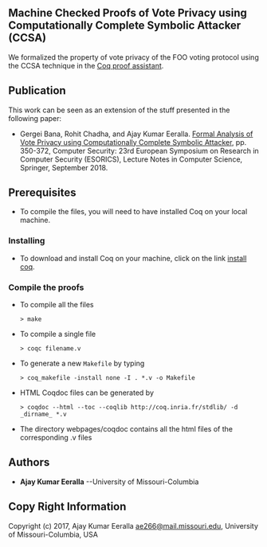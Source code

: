 ## Machine Checked Proofs of Vote Privacy using Computationally Complete Symbolic Attacker (CCSA)

We formalized the property of vote privacy of the FOO voting protocol using the CCSA technique in the [Coq proof assistant](https://coq.inria.fr/).

## Publication

This work can be seen as an extension of the stuff presented in the following paper:
* Gergei Bana, Rohit Chadha, and Ajay Kumar Eeralla. [Formal Analysis of Vote Privacy using Computationally Complete Symbolic Attacker](https://www.springerprofessional.de/en/formal-analysis-of-vote-privacy-using-computationally-complete-s/16013318), pp. 350-372, Computer Security: 23rd European Symposium on Research in Computer Security (ESORICS), Lecture Notes in Computer Science, Springer, September 2018.


## Prerequisites

* To compile the files, you will need to have installed Coq on your local machine.

### Installing

* To download and install Coq on your machine, click on the link [install coq](https://coq.inria.fr/download).

### Compile the proofs

* To compile all the files
   ```
   > make
   ```
  [//]: # (It took about **15 mins** to compile all the files on the **Ubuntu 14.04 LTS** system with **Intel Core i5 3.20 GHz** processor and **8GiB RAM**)

* To compile a single file 
  ```
  > coqc filename.v
  ```

* To generate a new `Makefile` by typing
  ```
  > coq_makefile -install none -I . *.v -o Makefile
  ```

* HTML Coqdoc files can be generated by
  ```
  > coqdoc --html --toc --coqlib http://coq.inria.fr/stdlib/ -d _dirname_ *.v
  ```
* The directory webpages/coqdoc contains all the html files of the corresponding .v files

## Authors

* **Ajay Kumar Eeralla** --University of Missouri-Columbia

## Copy Right Information
Copyright (c) 2017, Ajay Kumar Eeralla <ae266@mail.missouri.edu>, University of Missouri-Columbia, USA       